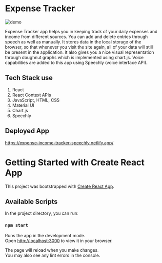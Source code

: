 # Expense Tracker

![demo](./gifs/Expense-Tracker.gif)

Expense Tracker app helps you in keeping track of your daily expenses and income from different sources.
You can add and delete entries through speech as well as manually. It stores data in the local storage of the browser, so that whenever you visit the site again, all of your data will still be present in the application. It also gives you a nice visual representation through doughnut graphs which is implemented using chart.js. Voice capabilities are added to this app using Speechly (voice interface API).


## Tech Stack use
1. React
2. React Context APIs
3. JavaScript, HTML, CSS
4. Material UI
5. Chart.js
6. Speechly

## Deployed App
https://expense-income-tracker-speechly.netlify.app/


# Getting Started with Create React App

This project was bootstrapped with [Create React App](https://github.com/facebook/create-react-app).

## Available Scripts

In the project directory, you can run:

### `npm start`

Runs the app in the development mode.\
Open [http://localhost:3000](http://localhost:3000) to view it in your browser.

The page will reload when you make changes.\
You may also see any lint errors in the console.

